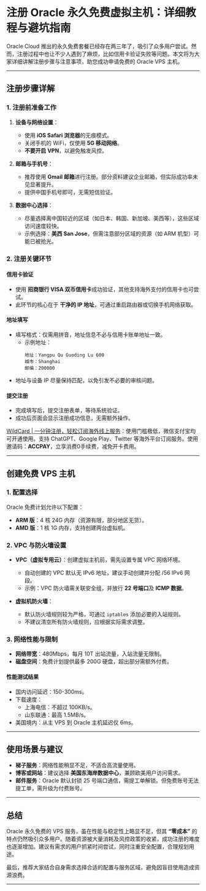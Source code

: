 # 注册 Oracle 永久免费虚拟主机：详细教程与避坑指南

Oracle Cloud 推出的永久免费套餐已经存在两三年了，吸引了众多用户尝试。然而，注册过程中也让不少人遇到了麻烦，比如信用卡验证失败等问题。本文将为大家详细讲解注册步骤与注意事项，助您成功申请免费的 Oracle VPS 主机。

---

## 注册步骤详解

### 1. 注册前准备工作

1. **设备与网络设置**：
   - 使用 **iOS Safari 浏览器**的无痕模式。
   - 关闭手机的 WiFi，仅使用 **5G 移动网络**。
   - **不要开启 VPN**，以避免触发风控。

2. **邮箱与手机号**：
   - 推荐使用 **Gmail 邮箱**进行注册。部分资料建议企业邮箱，但实际成功率未见显著提升。
   - 提供中国手机号即可，无需短信验证。

3. **数据中心选择**：
   - 尽量选择离中国较近的区域（如日本、韩国、新加坡、美西等），这些区域访问速度较快。
   - 示例选择：**美西 San Jose**，但需注意部分区域的资源（如 ARM 机型）可能已被抢光。

### 2. 注册关键环节

#### **信用卡验证**
- 使用 **招商银行 VISA 双币信用卡**成功验证，其他支持海外支付的信用卡也可尝试。
- 此环节的核心在于 **干净的 IP 地址**，可通过重启路由器或切换手机网络获取。

#### **地址填写**
- 填写格式：仅需用拼音，地址信息不必与信用卡账单地址一致。
  - 示例地址：
    ```
    地址：Yangpu Qu Guoding Lu 600  
    城市：Shanghai  
    邮编：200000
    ```
- 地址与设备 IP 尽量保持匹配，以免引发不必要的审核问题。

#### **提交注册**
- 完成填写后，提交注册表单，等待系统验证。
- 成功后页面会显示注册成功信息，无需额外操作。

[WildCard | 一分钟注册，轻松订阅海外线上服务](https://bit.ly/bewildcard)：使用门槛极低，微信支付宝均可开通使用。支持 ChatGPT、Google Play、Twitter 等海外平台订阅服务。使用邀请码：**ACCPAY**，立享消费0手续费，减免开卡费用。

---

## 创建免费 VPS 主机

### 1. 配置选择
Oracle 免费计划允许以下配置：
- **ARM 版**：4 核 24G 内存（资源有限，部分地区无货）。
- **AMD 版**：1 核 1G 内存，支持创建两台虚拟机。

### 2. VPC 与防火墙设置

- **VPC（虚拟专用云）**：创建虚拟主机前，需先设置专属 VPC 网络环境。
  - 自动创建的 VPC 默认无 IPv6 地址，建议手动创建并分配 /56 IPv6 网段。
  - 示例：VPC 防火墙需关联安全组，并放行 **22 号端口**及 **ICMP 数据**。

- **虚拟机防火墙**：
  - 默认防火墙规则较为严格，可通过 `iptables` 添加必要的入站规则。
  - 不建议清空所有防火墙规则，应根据实际需求调整。

### 3. 网络性能与限制

- **网络带宽**：480Mbps，每月 10T 出站流量，入站流量无限制。
- **磁盘空间**：免费计划提供最多 200G 硬盘，超出部分需额外付费。

#### **性能测试结果**
- 国内访问延迟：150-300ms。
- 下载速度：
  - 上海电信：不超过 100KB/s。
  - 山东联通：最高 1.5MB/s。
- 美国境内：从主 VPS 到 Oracle 主机延迟仅 6ms。

---

## 使用场景与建议

- **梯子服务**：网络性能稍显不足，不适合高流量使用。
- **博客或网站**：建议选择 **美国东海岸数据中心**，兼顾欧美用户访问需求。
- **邮件服务**：Oracle 默认封锁 25 号端口通信，需提工单解锁。但免费账号无法提工单，需升级为付费账号。

---

## 总结

Oracle 永久免费的 VPS 服务，虽在性能与稳定性上略显不足，但其 **“零成本”** 的特点仍然吸引众多用户。随着资源被大量消耗及风控政策的收紧，成功注册的难度也逐渐增加。建议有需求的用户抓紧时间尝试，同时注重安全配置，合理规划用途。

最后，推荐大家结合自身需求选择合适的配置与服务区域，避免因盲目使用造成资源浪费。

---
